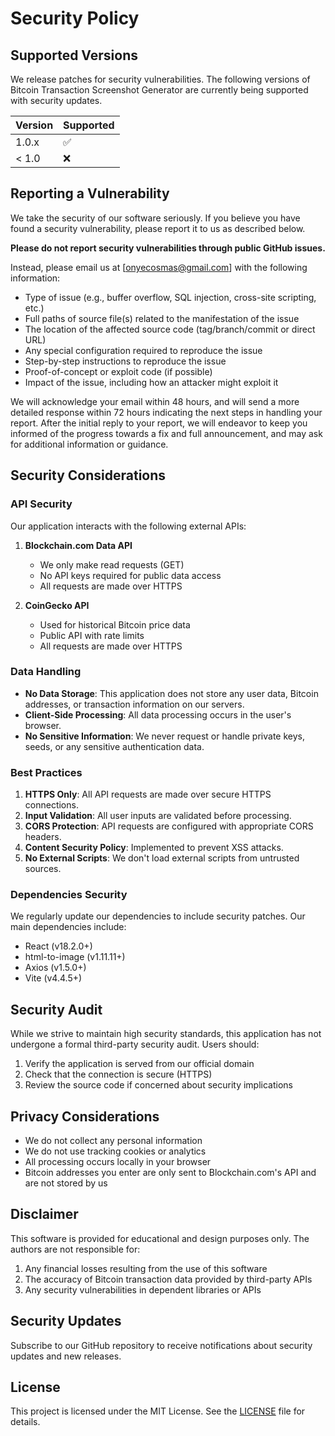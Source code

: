 # Security Policy

## Supported Versions

We release patches for security vulnerabilities. The following versions of Bitcoin Transaction Screenshot Generator are currently being supported with security updates.

| Version | Supported          |
| ------- | ------------------ |
| 1.0.x   | :white_check_mark: |
| < 1.0   | :x:                |

## Reporting a Vulnerability

We take the security of our software seriously. If you believe you have found a security vulnerability, please report it to us as described below.

**Please do not report security vulnerabilities through public GitHub issues.**

Instead, please email us at [onyecosmas@gmail.com] with the following information:

- Type of issue (e.g., buffer overflow, SQL injection, cross-site scripting, etc.)
- Full paths of source file(s) related to the manifestation of the issue
- The location of the affected source code (tag/branch/commit or direct URL)
- Any special configuration required to reproduce the issue
- Step-by-step instructions to reproduce the issue
- Proof-of-concept or exploit code (if possible)
- Impact of the issue, including how an attacker might exploit it

We will acknowledge your email within 48 hours, and will send a more detailed response within 72 hours indicating the next steps in handling your report. After the initial reply to your report, we will endeavor to keep you informed of the progress towards a fix and full announcement, and may ask for additional information or guidance.

## Security Considerations

### API Security

Our application interacts with the following external APIs:

1. **Blockchain.com Data API**
   - We only make read requests (GET)
   - No API keys required for public data access
   - All requests are made over HTTPS

2. **CoinGecko API**
   - Used for historical Bitcoin price data
   - Public API with rate limits
   - All requests are made over HTTPS

### Data Handling

- **No Data Storage**: This application does not store any user data, Bitcoin addresses, or transaction information on our servers.
- **Client-Side Processing**: All data processing occurs in the user's browser.
- **No Sensitive Information**: We never request or handle private keys, seeds, or any sensitive authentication data.

### Best Practices

1. **HTTPS Only**: All API requests are made over secure HTTPS connections.
2. **Input Validation**: All user inputs are validated before processing.
3. **CORS Protection**: API requests are configured with appropriate CORS headers.
4. **Content Security Policy**: Implemented to prevent XSS attacks.
5. **No External Scripts**: We don't load external scripts from untrusted sources.

### Dependencies Security

We regularly update our dependencies to include security patches. Our main dependencies include:

- React (v18.2.0+)
- html-to-image (v1.11.11+)
- Axios (v1.5.0+)
- Vite (v4.4.5+)

## Security Audit

While we strive to maintain high security standards, this application has not undergone a formal third-party security audit. Users should:

1. Verify the application is served from our official domain
2. Check that the connection is secure (HTTPS)
3. Review the source code if concerned about security implications

## Privacy Considerations

- We do not collect any personal information
- We do not use tracking cookies or analytics
- All processing occurs locally in your browser
- Bitcoin addresses you enter are only sent to Blockchain.com's API and are not stored by us

## Disclaimer

This software is provided for educational and design purposes only. The authors are not responsible for:

1. Any financial losses resulting from the use of this software
2. The accuracy of Bitcoin transaction data provided by third-party APIs
3. Any security vulnerabilities in dependent libraries or APIs

## Security Updates

Subscribe to our GitHub repository to receive notifications about security updates and new releases.

## License

This project is licensed under the MIT License. See the [LICENSE](LICENSE) file for details.